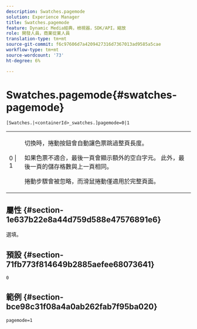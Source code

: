 ```yaml
---
description: Swatches.pagemode
solution: Experience Manager
title: Swatches.pagemode
feature: Dynamic Media經典，檢視器，SDK/API，縮放
role: 開發人員，商業從業人員
translation-type: tm+mt
source-git-commit: f6c97606d7a4209427316d7367013ad9585a5cae
workflow-type: tm+mt
source-wordcount: '73'
ht-degree: 6%

---
```



# Swatches.pagemode{#swatches-pagemode}

`[Swatches.|<containerId>_swatches.]pagemode=0|1`

<table id="table_52306D2150BC4EE2BD4CE4C718E96CC0"> 
 <tbody> 
  <tr> 
   <td colname="col1"> <p> <span class="codeph"> 0 | 1 </span> </p> </td> 
   <td colname="col2"> <p> 切換時，捲動按鈕會自動讓色票跳過整頁長度。 </p> <p>如果色票不適合，最後一頁會顯示額外的空白字元。 此外，最後一頁的儲存格數與上一頁相同。 </p> <p>捲動步驟會被忽略，而滑鼠捲動僅適用於完整頁面。 </p> </td> 
  </tr> 
 </tbody> 
</table>

## 屬性 {#section-1e637b22e8a44d759d588e47576891e6}

選填。

## 預設 {#section-71fb773f814649b2885aefee68073641}

`0`

## 範例 {#section-bce98c31f08a4a0ab262fab7f95ba020}

`pagemode=1`
